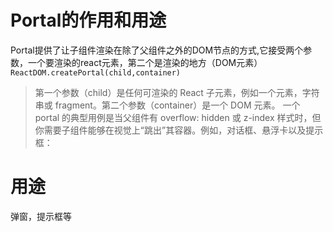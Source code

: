 # Portal的作用和用途
Portal提供了让子组件渲染在除了父组件之外的DOM节点的方式,它接受两个参数，一个要渲染的react元素，第二个是渲染的地方（DOM元素）
`ReactDOM.createPortal(child,container)`

> 第一个参数（child）是任何可渲染的 React 子元素，例如一个元素，字符串或 fragment。第二个参数（container）是一个 DOM 元素。
> 一个 portal 的典型用例是当父组件有 overflow: hidden 或 z-index 样式时，但你需要子组件能够在视觉上“跳出”其容器。例如，对话框、悬浮卡以及提示框：

# 用途
弹窗，提示框等
